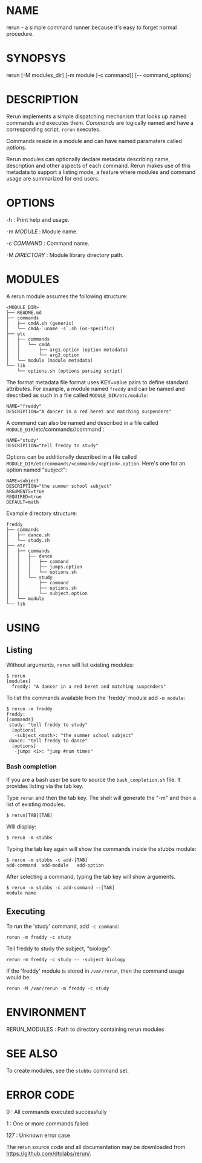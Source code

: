 # NAME

rerun - a simple command runner because it's easy to forget normal procedure.

# SYNOPSYS

rerun [-M modules_dir] [-m module [-c command]] [-- command_options]

# DESCRIPTION

Rerun implements a simple dispatching mechanism that looks up named
commands and executes them. *Commands* are logically named and
have a corresponding script, `rerun` executes.

Commands reside in a module and can have named paramaters called *options*.

Rerun modules can optionally declare metadata describing name, description
and other aspects of each command. Rerun makes use of this metadata
to support a listing mode, a feature where modules and command usage
are summarized for end users.

# OPTIONS

-h
: Print help and usage.

-m *MODULE*
: Module name.

-c *COMMAND*
: Command name.

-M *DIRECTORY*
: Module library directory path.

# MODULES

A rerun module assumes the following structure:

    <MODULE_DIR>
    ├── README.md
    ├── commands
    │   ├── cmdA.sh (generic)
    │   └── cmdA-`uname -s`.sh (os-specific)
    ├── etc
    │   ├── commands
    │   │   └── cmdA
    │   │       ├── arg1.option (option metadata)
    │   │       └── arg2.option
    │   └── module (module metadata)
    └── lib
        └── options.sh (options parsing script)

The format metadata file format uses KEY=value pairs to define standard
attributes. For example, a module named `freddy` and can be named
and described as such in a file called `MODULE_DIR/etc/module`:

    NAME="freddy"
    DESCRIPTION="A dancer in a red beret and matching suspenders"

A command can also be named and described in a file called
`MODULE_DIR`/etc/commands/<command>/command`:

    NAME="study"
    DESCRIPTION="tell freddy to study"
    
Options can be additionally described in a file called
`MODULE_DIR/etc/commands/<command>/<option>.option`.
Here's one for an option named "subject":

    NAME=subject
    DESCRIPTION="the summer school subject"
    ARGUMENTS=true
    REQUIRED=true
    DEFAULT=math

Example directory structure:

    freddy
    ├── commands
    │   ├── dance.sh
    │   └── study.sh
    ├── etc
    │   ├── commands
    │   │   ├── dance
    │   │   │   ├── command
    │   │   │   ├── jumps.option
    │   │   │   └── options.sh
    │   │   └── study
    │   │       ├── command
    │   │       ├── options.sh
    │   │       └── subject.option
    │   └── module
    └── lib

# USING

## Listing

Without arguments, `rerun` will list existing modules:

    $ rerun
    [modules]
      freddy: "A dancer in a red beret and matching suspenders"

To list the commands available from the 'freddy' module add `-m module`:

    $ rerun -m freddy
    freddy:
    [commands]
     study: "tell freddy to study"
      [options]
       -subject <math>: "the summer school subject"
     dance: "tell freddy to dance"
      [options]
       -jumps <1>: "jump #num times"

### Bash completion

If you are a bash user be sure to source the `bash_completion.sh` file. 
It provides listing via the tab key.

Type `rerun` and then the tab key. The shell will generate
the "-m" and then a list of existing modules.

    $ rerun[TAB][TAB]

Will display:

    $ rerun -m stubbs

Typing the tab key again will show the commands inside the stubbs module:

    $ rerun -m stubbs -c add-[TAB]
    add-command  add-module   add-option     

After selecting a command, typing the tab key will show arguments.

    $ rerun -m stubbs -c add-command --[TAB]
    module name
    
## Executing

To run the 'study' command, add `-c command`:

    rerun -m freddy -c study
    
Tell freddy to study the subject, "biology":

    rerun -m freddy -c study -- -subject biology

If the 'freddy' module is stored in `/var/rerun`, then the command usage
would be:

    rerun -M /var/rerun -m freddy -c study

# ENVIRONMENT

RERUN_MODULES
: Path to directory containing rerun modules

# SEE ALSO

To create modules, see the `stubbs` command set.

# ERROR CODE

0
: All commands executed successfully

1
: One or more commands failed

127
: Unknown error case

The rerun source code and all documentation may be downloaded from
<https://github.com/dtolabs/rerun/>.
